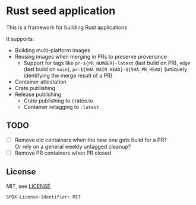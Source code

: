 # Rust seed application

This is a framework for building Rust applications

It supports:

- Building multi-platform images
- Reusing images when merging in PRs to preserve provenance
    - Support for tags like `pr-${PR_NUMBER}-latest` (last build on PR), `edge` (last build on `main`), `pr-${SHA_MAIN_HEAD}-${SHA_PR_HEAD}` (uniquely identifying the merge result of a PR)
- Container attestation
- Crate publishing
- Release publishing
    - Crate publishing to crates.io
    - Container retagging to `:latest`

## TODO

- [ ] Remove old containers when the new one gets build for a PR?<br />
      Or rely on a general weekly untagged cleanup?
- [ ] Remove PR containers when PR closed<br />

## License

MIT, see [LICENSE](./LICENSE)

`SPDX-License-Identifier: MIT`
